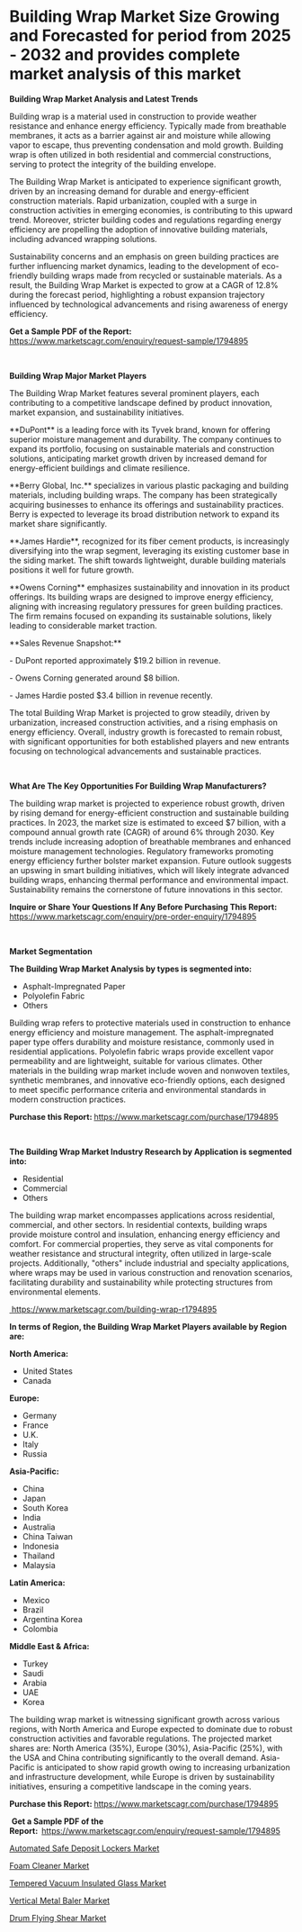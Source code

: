 <p><h1>Building Wrap Market Size Growing and Forecasted for period from 2025 - 2032 and provides complete market analysis of this market</h1></p><p><strong>Building Wrap Market Analysis and Latest Trends</strong></p>
<p><p>Building wrap is a material used in construction to provide weather resistance and enhance energy efficiency. Typically made from breathable membranes, it acts as a barrier against air and moisture while allowing vapor to escape, thus preventing condensation and mold growth. Building wrap is often utilized in both residential and commercial constructions, serving to protect the integrity of the building envelope.</p><p>The Building Wrap Market is anticipated to experience significant growth, driven by an increasing demand for durable and energy-efficient construction materials. Rapid urbanization, coupled with a surge in construction activities in emerging economies, is contributing to this upward trend. Moreover, stricter building codes and regulations regarding energy efficiency are propelling the adoption of innovative building materials, including advanced wrapping solutions.</p><p>Sustainability concerns and an emphasis on green building practices are further influencing market dynamics, leading to the development of eco-friendly building wraps made from recycled or sustainable materials. As a result, the Building Wrap Market is expected to grow at a CAGR of 12.8% during the forecast period, highlighting a robust expansion trajectory influenced by technological advancements and rising awareness of energy efficiency.</p></p>
<p><strong>Get a Sample PDF of the Report:&nbsp;</strong> <a href="https://www.marketscagr.com/enquiry/request-sample/1794895?utm_campaign=2517&utm_medium=2&utm_source=Github&utm_content=ia&utm_term=01042025&utm_id=building-wrap">https://www.marketscagr.com/enquiry/request-sample/1794895</a></p>
<p>&nbsp;</p>
<p><strong>Building Wrap Major Market Players</strong></p>
<p><p>The Building Wrap Market features several prominent players, each contributing to a competitive landscape defined by product innovation, market expansion, and sustainability initiatives.</p><p>**DuPont** is a leading force with its Tyvek brand, known for offering superior moisture management and durability. The company continues to expand its portfolio, focusing on sustainable materials and construction solutions, anticipating market growth driven by increased demand for energy-efficient buildings and climate resilience.</p><p>**Berry Global, Inc.** specializes in various plastic packaging and building materials, including building wraps. The company has been strategically acquiring businesses to enhance its offerings and sustainability practices. Berry is expected to leverage its broad distribution network to expand its market share significantly.</p><p>**James Hardie**, recognized for its fiber cement products, is increasingly diversifying into the wrap segment, leveraging its existing customer base in the siding market. The shift towards lightweight, durable building materials positions it well for future growth.</p><p>**Owens Corning** emphasizes sustainability and innovation in its product offerings. Its building wraps are designed to improve energy efficiency, aligning with increasing regulatory pressures for green building practices. The firm remains focused on expanding its sustainable solutions, likely leading to considerable market traction.</p><p>**Sales Revenue Snapshot:**</p><p>- DuPont reported approximately $19.2 billion in revenue.</p><p>- Owens Corning generated around $8 billion.</p><p>- James Hardie posted $3.4 billion in revenue recently.</p><p>The total Building Wrap Market is projected to grow steadily, driven by urbanization, increased construction activities, and a rising emphasis on energy efficiency. Overall, industry growth is forecasted to remain robust, with significant opportunities for both established players and new entrants focusing on technological advancements and sustainable practices.</p></p>
<p>&nbsp;</p>
<p><strong>What Are The Key Opportunities For Building Wrap Manufacturers?</strong></p>
<p><p>The building wrap market is projected to experience robust growth, driven by rising demand for energy-efficient construction and sustainable building practices. In 2023, the market size is estimated to exceed $7 billion, with a compound annual growth rate (CAGR) of around 6% through 2030. Key trends include increasing adoption of breathable membranes and enhanced moisture management technologies. Regulatory frameworks promoting energy efficiency further bolster market expansion. Future outlook suggests an upswing in smart building initiatives, which will likely integrate advanced building wraps, enhancing thermal performance and environmental impact. Sustainability remains the cornerstone of future innovations in this sector.</p></p>
<p><strong>Inquire or Share Your Questions If Any Before Purchasing This Report:</strong> <a href="https://www.marketscagr.com/enquiry/pre-order-enquiry/1794895?utm_campaign=2517&utm_medium=2&utm_source=Github&utm_content=ia&utm_term=01042025&utm_id=building-wrap">https://www.marketscagr.com/enquiry/pre-order-enquiry/1794895</a></p>
<p>&nbsp;</p>
<p><strong>Market Segmentation</strong></p>
<p><strong>The Building Wrap Market Analysis by types is segmented into:</strong></p>
<p><ul><li>Asphalt-Impregnated Paper</li><li>Polyolefin Fabric</li><li>Others</li></ul></p>
<p><p>Building wrap refers to protective materials used in construction to enhance energy efficiency and moisture management. The asphalt-impregnated paper type offers durability and moisture resistance, commonly used in residential applications. Polyolefin fabric wraps provide excellent vapor permeability and are lightweight, suitable for various climates. Other materials in the building wrap market include woven and nonwoven textiles, synthetic membranes, and innovative eco-friendly options, each designed to meet specific performance criteria and environmental standards in modern construction practices.</p></p>
<p><strong>Purchase this Report:&nbsp;</strong><a href="https://www.marketscagr.com/purchase/1794895?utm_campaign=2517&utm_medium=2&utm_source=Github&utm_content=ia&utm_term=01042025&utm_id=building-wrap">https://www.marketscagr.com/purchase/1794895</a></p>
<p>&nbsp;</p>
<p><strong>The Building Wrap Market Industry Research by Application is segmented into:</strong></p>
<p><ul><li>Residential</li><li>Commercial</li><li>Others</li></ul></p>
<p><p>The building wrap market encompasses applications across residential, commercial, and other sectors. In residential contexts, building wraps provide moisture control and insulation, enhancing energy efficiency and comfort. For commercial properties, they serve as vital components for weather resistance and structural integrity, often utilized in large-scale projects. Additionally, "others" include industrial and specialty applications, where wraps may be used in various construction and renovation scenarios, facilitating durability and sustainability while protecting structures from environmental elements.</p></p>
<p><a href="https://www.marketscagr.com/building-wrap-r1794895?utm_campaign=2517&utm_medium=2&utm_source=Github&utm_content=ia&utm_term=01042025&utm_id=building-wrap">&nbsp;https://www.marketscagr.com/building-wrap-r1794895</a></p>
<p><strong>In terms of Region, the Building Wrap Market Players available by Region are:</strong></p>
<p>
    <p> <strong> North America: </strong>
        <ul>
            <li>United States</li>
            <li>Canada</li>
        </ul>
        </p> 
    <p> <strong> Europe: </strong>
        <ul>
            <li>Germany</li>
            <li>France</li>
            <li>U.K.</li>
            <li>Italy</li>
            <li>Russia</li>
        </ul>
        </p> 
    <p> <strong> Asia-Pacific: </strong>
        <ul>
            <li>China</li>
            <li>Japan</li>
            <li>South Korea</li>
            <li>India</li>
            <li>Australia</li>
            <li>China Taiwan</li>
            <li>Indonesia</li>
            <li>Thailand</li>
            <li>Malaysia</li>
        </ul>
        </p> 
    <p> <strong> Latin America: </strong>
        <ul>
            <li>Mexico</li>
            <li>Brazil</li>
            <li>Argentina Korea</li>
            <li>Colombia</li>
        </ul>
        </p> 
    <p> <strong> Middle East & Africa: </strong>
        <ul>
            <li>Turkey</li>
            <li>Saudi</li>
            <li>Arabia</li>
            <li>UAE</li>
            <li>Korea</li>
        </ul>
    </p>
    </p>
<p><p>The building wrap market is witnessing significant growth across various regions, with North America and Europe expected to dominate due to robust construction activities and favorable regulations. The projected market shares are: North America (35%), Europe (30%), Asia-Pacific (25%), with the USA and China contributing significantly to the overall demand. Asia-Pacific is anticipated to show rapid growth owing to increasing urbanization and infrastructure development, while Europe is driven by sustainability initiatives, ensuring a competitive landscape in the coming years.</p></p>
<p><strong>Purchase this Report: </strong><a href="https://www.marketscagr.com/purchase/1794895?utm_campaign=2517&utm_medium=2&utm_source=Github&utm_content=ia&utm_term=01042025&utm_id=building-wrap">https://www.marketscagr.com/purchase/1794895</a></p>
<p>&nbsp;<strong>Get a Sample PDF of the Report:&nbsp;&nbsp;</strong><a href="https://www.marketscagr.com/enquiry/request-sample/1794895?utm_campaign=2517&utm_medium=2&utm_source=Github&utm_content=ia&utm_term=01042025&utm_id=building-wrap">https://www.marketscagr.com/enquiry/request-sample/1794895</a></p>
<p><strong></strong></p>
<p><p><a href="https://www.linkedin.com/pulse/automated-safe-deposit-lockers-market-overview-expected-growth-ivekf?utm_campaign=2517&utm_medium=2&utm_source=Github&utm_content=ia&utm_term=01042025&utm_id=building-wrap">Automated Safe Deposit Lockers Market</a></p><p><a href="https://github.com/zahrigayda1h/Market-Research-Report-List-1/blob/main/foam-cleaner-market.md?utm_campaign=2517&utm_medium=2&utm_source=Github&utm_content=ia&utm_term=01042025&utm_id=building-wrap">Foam Cleaner Market</a></p><p><a href="https://github.com/ChiragRP21/Market-Research-Report-List-7/blob/main/tempered-vacuum-insulated-glass-market.md?utm_campaign=2517&utm_medium=2&utm_source=Github&utm_content=ia&utm_term=01042025&utm_id=building-wrap">Tempered Vacuum Insulated Glass Market</a></p><p><a href="https://www.linkedin.com/pulse/market-outlook-vertical-metal-baler-industry-from-2025-2032-projected-lf7xf?utm_campaign=2517&utm_medium=2&utm_source=Github&utm_content=ia&utm_term=01042025&utm_id=building-wrap">Vertical Metal Baler Market</a></p><p><a href="https://www.linkedin.com/pulse/drum-flying-shear-demand-sales-growth-forecasts-2025-ai1if?utm_campaign=2517&utm_medium=2&utm_source=Github&utm_content=ia&utm_term=01042025&utm_id=building-wrap">Drum Flying Shear Market</a></p></p>
